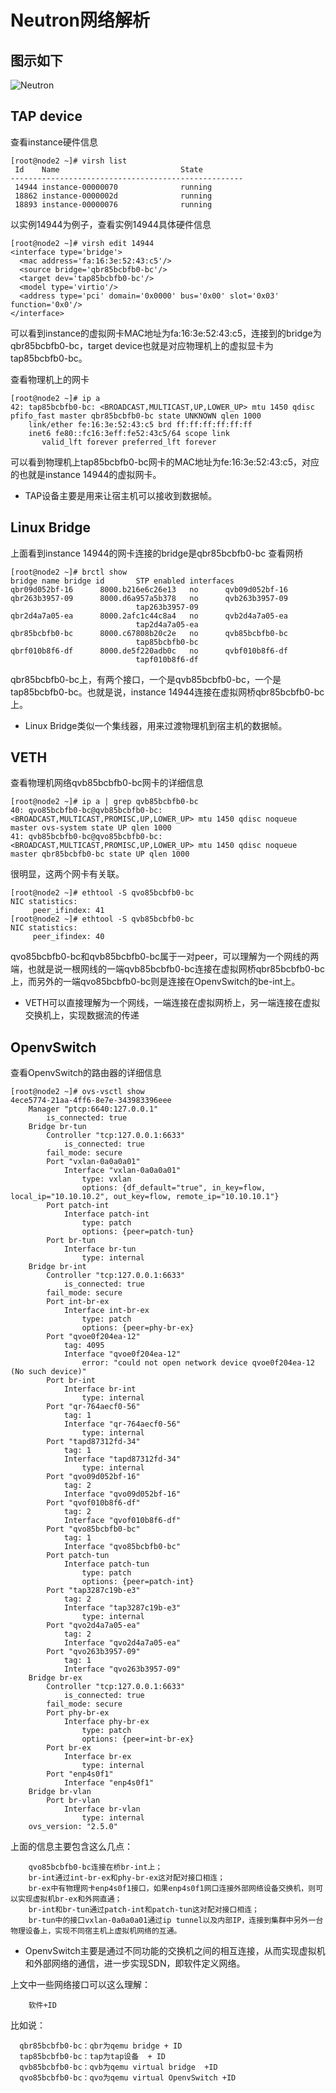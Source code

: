 # Neutron网络解析
## 图示如下

![Neutron](https://cl.ly/1x2q1y3Y2k3K/Image%202017-08-30%20at%206.25.38%20PM.png)

## TAP device

查看instance硬件信息

```
[root@node2 ~]# virsh list
 Id    Name                           State
----------------------------------------------------
 14944 instance-00000070              running
 18862 instance-0000002d              running
 18893 instance-00000076              running

```

以实例14944为例子，查看实例14944具体硬件信息
```
[root@node2 ~]# virsh edit 14944
<interface type='bridge'>
  <mac address='fa:16:3e:52:43:c5'/>
  <source bridge='qbr85bcbfb0-bc'/>
  <target dev='tap85bcbfb0-bc'/>
  <model type='virtio'/>
  <address type='pci' domain='0x0000' bus='0x00' slot='0x03' function='0x0'/>
</interface>

```

可以看到instance的虚拟网卡MAC地址为fa:16:3e:52:43:c5，连接到的bridge为qbr85bcbfb0-bc，target device也就是对应物理机上的虚拟显卡为tap85bcbfb0-bc。

查看物理机上的网卡
```
[root@node2 ~]# ip a
42: tap85bcbfb0-bc: <BROADCAST,MULTICAST,UP,LOWER_UP> mtu 1450 qdisc pfifo_fast master qbr85bcbfb0-bc state UNKNOWN qlen 1000
    link/ether fe:16:3e:52:43:c5 brd ff:ff:ff:ff:ff:ff
    inet6 fe80::fc16:3eff:fe52:43c5/64 scope link
       valid_lft forever preferred_lft forever
```

可以看到物理机上tap85bcbfb0-bc网卡的MAC地址为fe:16:3e:52:43:c5，对应的也就是instance 14944的虚拟网卡。

- TAP设备主要是用来让宿主机可以接收到数据帧。

## Linux Bridge
上面看到instance 14944的网卡连接的bridge是qbr85bcbfb0-bc
查看网桥
```
[root@node2 ~]# brctl show
bridge name	bridge id		STP enabled	interfaces
qbr09d052bf-16		8000.b216e6c26e13	no		qvb09d052bf-16
qbr263b3957-09		8000.d6a957a5b378	no		qvb263b3957-09
							tap263b3957-09
qbr2d4a7a05-ea		8000.2afc1c44c8a4	no		qvb2d4a7a05-ea
							tap2d4a7a05-ea
qbr85bcbfb0-bc		8000.c67808b20c2e	no		qvb85bcbfb0-bc
							tap85bcbfb0-bc
qbrf010b8f6-df		8000.de5f220adb0c	no		qvbf010b8f6-df
							tapf010b8f6-df
```
qbr85bcbfb0-bc上，有两个接口，一个是qvb85bcbfb0-bc，一个是tap85bcbfb0-bc。也就是说，instance 14944连接在虚拟网桥qbr85bcbfb0-bc上。

- Linux Bridge类似一个集线器，用来过渡物理机到宿主机的数据帧。

## VETH
查看物理机网络qvb85bcbfb0-bc网卡的详细信息
```
[root@node2 ~]# ip a | grep qvb85bcbfb0-bc
40: qvo85bcbfb0-bc@qvb85bcbfb0-bc: <BROADCAST,MULTICAST,PROMISC,UP,LOWER_UP> mtu 1450 qdisc noqueue master ovs-system state UP qlen 1000
41: qvb85bcbfb0-bc@qvo85bcbfb0-bc: <BROADCAST,MULTICAST,PROMISC,UP,LOWER_UP> mtu 1450 qdisc noqueue master qbr85bcbfb0-bc state UP qlen 1000
```
很明显，这两个网卡有关联。
```
[root@node2 ~]# ethtool -S qvo85bcbfb0-bc
NIC statistics:
     peer_ifindex: 41
[root@node2 ~]# ethtool -S qvb85bcbfb0-bc
NIC statistics:
     peer_ifindex: 40
```
qvo85bcbfb0-bc和qvb85bcbfb0-bc属于一对peer，可以理解为一个网线的两端，也就是说一根网线的一端qvb85bcbfb0-bc连接在虚拟网桥qbr85bcbfb0-bc上，而另外的一端qvo85bcbfb0-bc则是连接在OpenvSwitch的be-int上。

- VETH可以直接理解为一个网线，一端连接在虚拟网桥上，另一端连接在虚拟交换机上，实现数据流的传递

## OpenvSwitch
查看OpenvSwitch的路由器的详细信息
```
[root@node2 ~]# ovs-vsctl show
4ece5774-21aa-4ff6-8e7e-343983396eee
    Manager "ptcp:6640:127.0.0.1"
        is_connected: true
    Bridge br-tun
        Controller "tcp:127.0.0.1:6633"
            is_connected: true
        fail_mode: secure
        Port "vxlan-0a0a0a01"
            Interface "vxlan-0a0a0a01"
                type: vxlan
                options: {df_default="true", in_key=flow, local_ip="10.10.10.2", out_key=flow, remote_ip="10.10.10.1"}
        Port patch-int
            Interface patch-int
                type: patch
                options: {peer=patch-tun}
        Port br-tun
            Interface br-tun
                type: internal
    Bridge br-int
        Controller "tcp:127.0.0.1:6633"
            is_connected: true
        fail_mode: secure
        Port int-br-ex
            Interface int-br-ex
                type: patch
                options: {peer=phy-br-ex}
        Port "qvoe0f204ea-12"
            tag: 4095
            Interface "qvoe0f204ea-12"
                error: "could not open network device qvoe0f204ea-12 (No such device)"
        Port br-int
            Interface br-int
                type: internal
        Port "qr-764aecf0-56"
            tag: 1
            Interface "qr-764aecf0-56"
                type: internal
        Port "tapd87312fd-34"
            tag: 1
            Interface "tapd87312fd-34"
                type: internal
        Port "qvo09d052bf-16"
            tag: 2
            Interface "qvo09d052bf-16"
        Port "qvof010b8f6-df"
            tag: 2
            Interface "qvof010b8f6-df"
        Port "qvo85bcbfb0-bc"
            tag: 1
            Interface "qvo85bcbfb0-bc"
        Port patch-tun
            Interface patch-tun
                type: patch
                options: {peer=patch-int}
        Port "tap3287c19b-e3"
            tag: 2
            Interface "tap3287c19b-e3"
                type: internal
        Port "qvo2d4a7a05-ea"
            tag: 2
            Interface "qvo2d4a7a05-ea"
        Port "qvo263b3957-09"
            tag: 1
            Interface "qvo263b3957-09"
    Bridge br-ex
        Controller "tcp:127.0.0.1:6633"
            is_connected: true
        fail_mode: secure
        Port phy-br-ex
            Interface phy-br-ex
                type: patch
                options: {peer=int-br-ex}
        Port br-ex
            Interface br-ex
                type: internal
        Port "enp4s0f1"
            Interface "enp4s0f1"
    Bridge br-vlan
        Port br-vlan
            Interface br-vlan
                type: internal
    ovs_version: "2.5.0"
```
上面的信息主要包含这么几点：

        qvo85bcbfb0-bc连接在桥br-int上；
        br-int通过int-br-ex和phy-br-ex这对配对接口相连；
        br-ex中有物理网卡enp4s0f1接口，如果enp4s0f1网口连接外部网络设备交换机，则可以实现虚拟机br-ex和外网直通；
        br-int和br-tun通过patch-int和patch-tun这对配对接口相连；
        br-tun中的接口vxlan-0a0a0a01通过ip tunnel以及内部IP，连接到集群中另外一台物理设备上，实现不同宿主机上虚拟机网络的互通。

- OpenvSwitch主要是通过不同功能的交换机之间的相互连接，从而实现虚拟机和外部网络的通信，进一步实现SDN，即软件定义网络。

上文中一些网络接口可以这么理解：

        软件+ID

比如说：

      qbr85bcbfb0-bc：qbr为qemu bridge + ID
      tap85bcbfb0-bc：tap为tap设备  + ID
      qvb85bcbfb0-bc：qvb为qemu virtual bridge  +ID
      qvo85bcbfb0-bc：qvo为qemu virtual OpenvSwitch +ID
